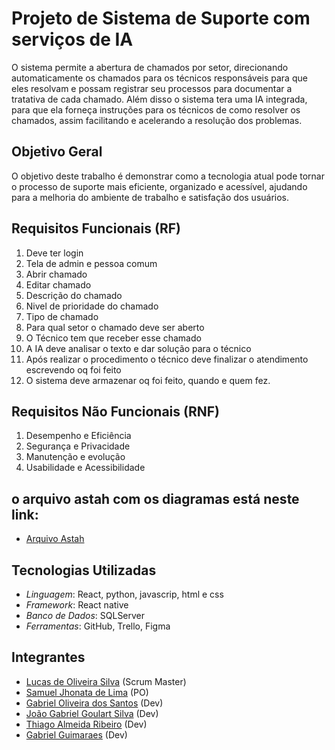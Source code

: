 # Projeto de Sistema de Suporte com serviços de IA

O sistema permite a abertura de chamados por setor, direcionando automaticamente os chamados para os técnicos responsáveis para que eles resolvam e possam registrar seu processos para documentar a tratativa de cada chamado. Além disso o sistema tera uma IA integrada, para que ela forneça instruções para os técnicos de como resolver os chamados, assim facilitando e acelerando a resolução dos problemas.

## Objetivo Geral

O objetivo deste trabalho é demonstrar como a tecnologia atual pode tornar o processo de suporte mais eficiente, organizado e acessível, ajudando para a melhoria do ambiente de trabalho e satisfação dos usuários.


## Requisitos Funcionais (RF)

1. Deve ter login
2. Tela de admin e pessoa comum
3. Abrir chamado
4. Editar chamado
5. Descrição do chamado
6. Nivel de prioridade do chamado
7. Tipo de chamado
8. Para qual setor o chamado deve ser aberto
9. O Técnico tem que receber esse chamado
10. A IA deve analisar o texto e dar solução para o técnico
11. Após realizar o procedimento o técnico deve finalizar o atendimento escrevendo oq foi feito
12. O sistema deve armazenar oq foi feito, quando e quem fez.

    
## Requisitos Não Funcionais (RNF)

1. Desempenho e Eficiência
2. Segurança e Privacidade
3. Manutenção e evolução
4. Usabilidade e Acessibilidade


## o arquivo astah com os diagramas está neste link:

- [Arquivo Astah](https://github.com/guimagabs/Atividade-Egidio/blob/main/Diagramas%20ASTAH%20%202.asta)


## Tecnologias Utilizadas

- *Linguagem*: React, python, javascrip, html e css
- *Framework*: React native
- *Banco de Dados*: SQLServer
- *Ferramentas*: GitHub, Trello, Figma


## Integrantes

- [Lucas de Oliveira Silva](https://github.com/Kript0-Web) (Scrum Master)
- [Samuel Jhonata de Lima](https://github.com/SamuJL) (PO)
- [Gabriel Oliveira dos Santos](https://github.com/gabrielods14) (Dev)
- [João Gabriel Goulart Silva](https://github.com/Goulart06) (Dev)
- [Thiago Almeida Ribeiro](https://github.com/Thiagoalmeida74) (Dev)
- [Gabriel Guimaraes]() (Dev)
